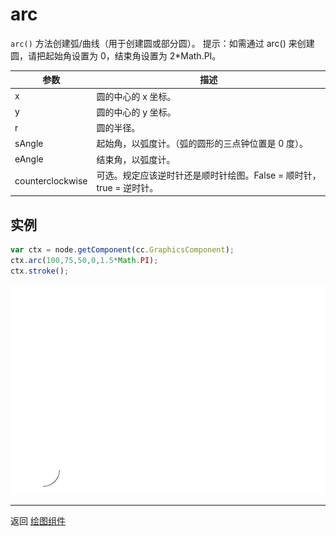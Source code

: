 # arc

`arc()` 方法创建弧/曲线（用于创建圆或部分圆）。
提示：如需通过 arc() 来创建圆，请把起始角设置为 0，结束角设置为 2*Math.PI。

| 参数 |   描述
| -------------- | ----------- |
|x | 圆的中心的 x 坐标。
|y | 圆的中心的 y 坐标。
|r | 圆的半径。
|sAngle | 起始角，以弧度计。（弧的圆形的三点钟位置是 0 度）。
|eAngle | 结束角，以弧度计。
|counterclockwise | 可选。规定应该逆时针还是顺时针绘图。False = 顺时针，true = 逆时针。

## 实例

```javascript
var ctx = node.getComponent(cc.GraphicsComponent);
ctx.arc(100,75,50,0,1.5*Math.PI);
ctx.stroke();
```

<a href="arc.png"><img src="arc.png"></a>

<hr>

返回 [绘图组件](index.md)
